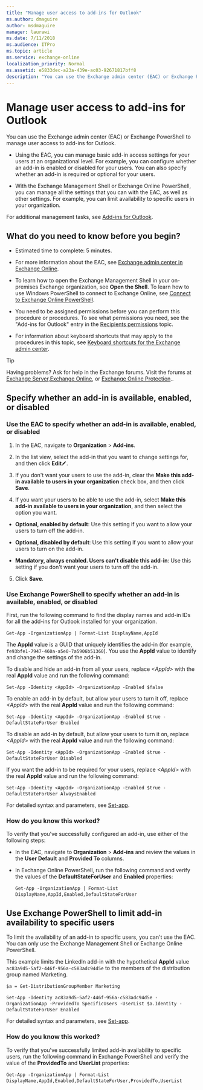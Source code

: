 ```yaml
---
title: "Manage user access to add-ins for Outlook"
ms.author: dmaguire
author: msdmaguire
manager: laurawi
ms.date: 7/11/2018
ms.audience: ITPro
ms.topic: article
ms.service: exchange-online
localization_priority: Normal
ms.assetid: e5833dec-a23a-439e-ac03-92671817bff8
description: "You can use the Exchange admin center (EAC) or Exchange PowerShell to manage user access to add-ins for Outlook."
---
```


# Manage user access to add-ins for Outlook

You can use the Exchange admin center (EAC) or Exchange PowerShell to manage user access to add-ins for Outlook.
  
- Using the EAC, you can manage basic add-in access settings for your users at an organizational level. For example, you can configure whether an add-in is enabled or disabled for your users. You can also specify whether an add-in is required or optional for your users.
    
- With the Exchange Management Shell or Exchange Online PowerShell, you can manage all the settings that you can with the EAC, as well as other settings. For example, you can limit availability to specific users in your organization.
    
For additional management tasks, see [Add-ins for Outlook](add-ins-for-outlook.md).
  
## What do you need to know before you begin?

- Estimated time to complete: 5 minutes.
    
- For more information about the EAC, see [Exchange admin center in Exchange Online](../../exchange-admin-center.md).
    
- To learn how to open the Exchange Management Shell in your on-premises Exchange organization, see **Open the Shell**. To learn how to use Windows PowerShell to connect to Exchange Online, see [Connect to Exchange Online PowerShell](https://go.microsoft.com/fwlink/p/?linkid=396554).
    
- You need to be assigned permissions before you can perform this procedure or procedures. To see what permissions you need, see the "Add-ins for Outlook" entry in the [Recipients permissions](https://technet.microsoft.com/library/5b690bcb-c6df-4511-90e1-08ca91f43b37.aspx) topic. 
    
- For information about keyboard shortcuts that may apply to the procedures in this topic, see [Keyboard shortcuts for the Exchange admin center](../../accessibility/keyboard-shortcuts-in-admin-center.md).
    
> [!TIP]
> Having problems? Ask for help in the Exchange forums. Visit the forums at [Exchange Server](https://go.microsoft.com/fwlink/p/?linkId=60612),[Exchange Online](https://go.microsoft.com/fwlink/p/?linkId=267542), or [Exchange Online Protection](https://go.microsoft.com/fwlink/p/?linkId=285351).. 
  
## Specify whether an add-in is available, enabled, or disabled

### Use the EAC to specify whether an add-in is available, enabled, or disabled

1. In the EAC, navigate to **Organization** \> **Add-ins**.
    
2. In the list view, select the add-in that you want to change settings for, and then click **Edit**![Edit icon](../../media/ITPro_EAC_EditIcon.gif).
    
3. If you don't want your users to use the add-in, clear the **Make this add-in available to users in your organization** check box, and then click **Save**.
    
4. If you want your users to be able to use the add-in, select **Make this add-in available to users in your organization**, and then select the option you want.
    
  - **Optional, enabled by default**: Use this setting if you want to allow your users to turn off the add-in.
    
  - **Optional, disabled by default**: Use this setting if you want to allow your users to turn on the add-in.
    
  - **Mandatory, always enabled. Users can't disable this add-in**: Use this setting if you don't want your users to turn off the add-in.
    
5. Click **Save**.
    
### Use Exchange PowerShell to specify whether an add-in is available, enabled, or disabled

First, run the following command to find the display names and add-in IDs for all the add-ins for Outlook installed for your organization.
  
```
Get-App -OrganizationApp | Format-List DisplayName,AppId
```

The **AppId** value is a GUID that uniquely identifies the add-in (for example,  `fe93bfe1-7947-460a-a5e0-7a5906b51360`). You use the **AppId** value to identify and change the settings of the add-in. 
  
To disable and hide an add-in from all your users, replace  _\<AppId\>_ with the real **AppId** value and run the following command: 
  
```
Set-App -Identity <AppId> -OrganizationApp -Enabled $false
```

To enable an add-in by default, but allow your users to turn it off, replace  _\<AppId\>_ with the real **AppId** value and run the following command: 
  
```
Set-App -Identity <AppId> -OrganizationApp -Enabled $true -DefaultStateForUser Enabled
```

To disable an add-in by default, but allow your users to turn it on, replace  _\<AppId\>_ with the real **AppId** value and run the following command: 
  
```
Set-App -Identity <AppId> -OrganizationApp -Enabled $true -DefaultStateForUser Disabled
```

If you want the add-in to be required for your users, replace  _\<AppId\>_ with the real **AppId** value and run the following command: 
  
```
Set-App -Identity <AppId> -OrganizationApp -Enabled $true -DefaultStateForUser AlwaysEnabled
```

For detailed syntax and parameters, see [Set-app](https://technet.microsoft.com/library/3506b2b9-dc23-4ed9-84f5-8839c4c3c974.aspx).
  
### How do you know this worked?

To verify that you've successfully configured an add-in, use either of the following steps:
  
- In the EAC, navigate to **Organization** \> **Add-ins** and review the values in the **User Default** and **Provided To** columns. 
    
- In Exchange Online PowerShell, run the following command and verify the values of the **DefaultStateForUser** and **Enabled** properties: 
    
  ```
  Get-App -OrganizationApp | Format-List DisplayName,AppId,Enabled,DefaultStateForUser
  ```

## Use Exchange PowerShell to limit add-in availability to specific users

To limit the availability of an add-in to specific users, you can't use the EAC. You can only use the Exchange Management Shell or Exchange Online PowerShell.
  
This example limits the LinkedIn add-in with the hypothetical **AppId** value  `ac83a9d5-5af2-446f-956a-c583adc94d5e` to the members of the distribution group named Marketing. 
  
```
$a = Get-DistributionGroupMember Marketing
```

```
Set-App -Identity ac83a9d5-5af2-446f-956a-c583adc94d5e -OrganizationApp -ProvidedTo SpecificUsers -UserList $a.Identity -DefaultStateForUser Enabled
```

For detailed syntax and parameters, see [Set-app](https://technet.microsoft.com/library/3506b2b9-dc23-4ed9-84f5-8839c4c3c974.aspx).
  
### How do you know this worked?

To verify that you've successfully limited add-in availability to specific users, run the following command in Exchange PowerShell and verify the value of the **ProvidedTo** and **UserList** properties: 
  
```
Get-App -OrganizationApp | Format-List DisplayName,AppId,Enabled,DefaultStateForUser,ProvidedTo,UserList
```


